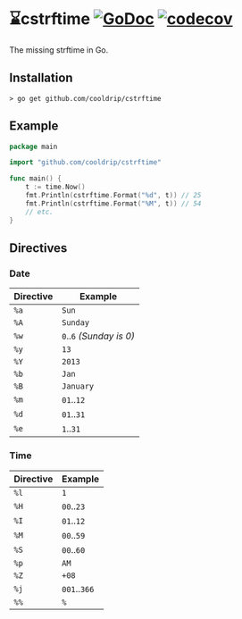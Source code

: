 # ⌛️cstrftime [![GoDoc](https://godoc.org/github.com/cooldrip/cstrftime?status.svg)](https://godoc.org/github.com/cooldrip/cstrftime) [![codecov](https://codecov.io/gh/cooldrip/cstrftime/branch/master/graph/badge.svg)](https://codecov.io/gh/cooldrip/cstrftime)

The missing strftime in Go.

## Installation

```
> go get github.com/cooldrip/cstrftime
```

## Example

```go
package main

import "github.com/cooldrip/cstrftime"

func main() {
	t := time.Now()
	fmt.Println(cstrftime.Format("%d", t)) // 25
	fmt.Println(cstrftime.Format("%M", t)) // 54
	// etc.
}
```

## Directives

### Date

| Directive | Example                  |
| --------- | ------------------------ |
| `%a`      | `Sun`                    |
| `%A`      | `Sunday`                 |
| `%w`      | `0`..`6` _(Sunday is 0)_ |
| `%y`      | `13`                     |
| `%Y`      | `2013`                   |
| `%b`      | `Jan`                    |
| `%B`      | `January`                |
| `%m`      | `01`..`12`               |
| `%d`      | `01`..`31`               |
| `%e`      | `1`..`31`                |

### Time

| Directive | Example      |
| --------- | ------------ |
| `%l`      | `1`          |
| `%H`      | `00`..`23`   |
| `%I`      | `01`..`12`   |
| `%M`      | `00`..`59`   |
| `%S`      | `00`..`60`   |
| `%p`      | `AM`         |
| `%Z`      | `+08`        |
| `%j`      | `001`..`366` |
| `%%`      | `%`          |
